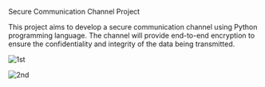 Secure Communication Channel Project

This project aims to develop a secure communication channel using Python programming language. The channel will provide end-to-end encryption to ensure the confidentiality and integrity of the data being transmitted.

![1st](https://github.com/Swapnil343/Secure-Communication-Channel/assets/154064829/d1e34bb2-603b-4fc7-be26-dd4f094836d6)

![2nd](https://github.com/Swapnil343/Secure-Communication-Channel/assets/154064829/e31d684c-b26f-478c-9524-192c6d74244e)
